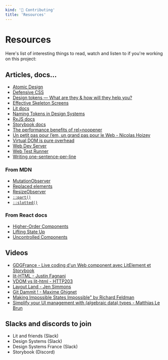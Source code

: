 ```yaml
---
kind: '👋 Contributing'
title: 'Resources'
---
```


# Resources

Here's list of interesting things to read, watch and listen to if you're working on this project:

## Articles, docs...

* [Atomic Design](https://bradfrost.com/blog/post/atomic-web-design/)
* [Defensive CSS](https://defensivecss.dev/)
* [Design tokens — What are they & how will they help you?](https://lukasoppermann.medium.com/design-tokens-what-are-they-how-will-they-help-you-b73f80f602ab)
* [Effective Skeleton Screens](https://timkadlec.com/remembers/2020-11-02-skeleton-screens/)
* [Lit docs](https://lit.dev/)
* [Naming Tokens in Design Systems](https://medium.com/eightshapes-llc/naming-tokens-in-design-systems-9e86c7444676)
* [RxJS docs](https://rxjs.dev/)
* [Storybook docs](https://storybook.js.org/)
* [The performance benefits of rel=noopener](https://jakearchibald.com/2016/performance-benefits-of-rel-noopener/)
* [Un petit pas pour l’em, un grand pas pour le Web - Nicolas Hoizey](https://vimeo.com/79204119)
* [Virtual DOM is pure overhead](https://svelte.dev/blog/virtual-dom-is-pure-overhead)
* [Web Dev Server](https://modern-web.dev/docs/dev-server/overview/)
* [Web Test Runner](https://modern-web.dev/docs/test-runner/overview/)
* [Writing one-sentence-per-line](https://hieuphay.com/one-sentence-per-line/)

### From MDN

* [MutationObserver](https://developer.mozilla.org/en-US/docs/Web/API/MutationObserver)
* [Replaced elements](https://developer.mozilla.org/en-US/docs/Web/CSS/Replaced_element)
* [ResizeObserver](https://developer.mozilla.org/en-US/docs/Web/API/ResizeObserver)
* [`::part()`](https://developer.mozilla.org/en-US/docs/Web/CSS/::part)
* [`::slotted()`](https://developer.mozilla.org/fr/docs/Web/CSS/::slotted)

### From React docs

* [Higher-Order Components](https://reactjs.org/docs/higher-order-components.html)
* [Lifting State Up](https://reactjs.org/docs/lifting-state-up.html)
* [Uncontrolled Components](https://reactjs.org/docs/uncontrolled-components.html)

## Videos

* [GDGFrance - Live coding d'un Web component avec LitElement et Storybook](https://www.youtube.com/watch?v=ixRgDGfnBbE)
* [lit-HTML - Justin Fagnani](https://www.youtube.com/watch?v=Io6JjgckHbg)
* [VDOM vs lit-html - HTTP203](https://www.youtube.com/watch?v=uCHZJy2n8Qs)
* [Layout Land - Jen Simmons](https://www.youtube.com/c/LayoutLand/videos)
* [Git Dammit ! - Maxime Ghignet](https://www.youtube.com/watch?v=Rnh5QK__pLA)
* [Making Impossible States Impossible" by Richard Feldman](https://www.youtube.com/watch?v=IcgmSRJHu_8)
* [Simplify your UI management with (algebraic data) types - Matthias Le Brun](https://www.youtube.com/watch?v=ugoZKkKIJTE&t=56m40s)

## Slacks and discords to join

* Lit and friends (Slack)
* Design Systems (Slack)
* Design Systems France (Slack)
* Storybook (Discord)
